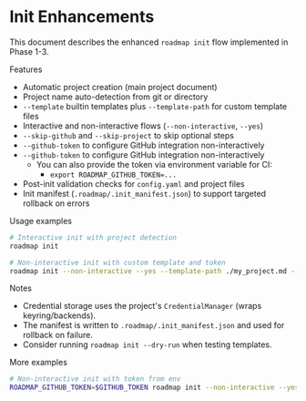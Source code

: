 # Init Enhancements

This document describes the enhanced `roadmap init` flow implemented in Phase 1-3.

Features
- Automatic project creation (main project document)
- Project name auto-detection from git or directory
- `--template` builtin templates plus `--template-path` for custom template files
- Interactive and non-interactive flows (`--non-interactive`, `--yes`)
- `--skip-github` and `--skip-project` to skip optional steps
- `--github-token` to configure GitHub integration non-interactively
- `--github-token` to configure GitHub integration non-interactively
	- You can also provide the token via environment variable for CI:
		- `export ROADMAP_GITHUB_TOKEN=...`
- Post-init validation checks for `config.yaml` and project files
- Init manifest (`.roadmap/.init_manifest.json`) to support targeted rollback on errors

Usage examples

```bash
# Interactive init with project detection
roadmap init

# Non-interactive init with custom template and token
roadmap init --non-interactive --yes --template-path ./my_project.md --github-token $GITHUB_TOKEN
```

Notes
- Credential storage uses the project's `CredentialManager` (wraps keyring/backends).
- The manifest is written to `.roadmap/.init_manifest.json` and used for rollback on failure.
- Consider running `roadmap init --dry-run` when testing templates.

More examples

```bash
# Non-interactive init with token from env
ROADMAP_GITHUB_TOKEN=$GITHUB_TOKEN roadmap init --non-interactive --yes --github-repo owner/repo --project-name "My Project"
```
